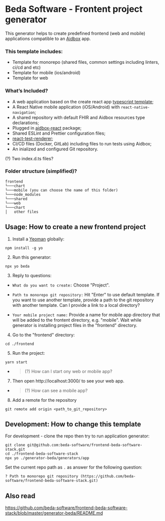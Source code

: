 # Beda Software - Frontent project generator

This generator helps to create predefined frontend (web and mobile) applications compatible to an [Aidbox](https://docs.aidbox.app/) app.


### This template includes:

- Template for monorepo (shared files, common settings including linters, ci/cd and etc)
- Template for mobile (ios/android)
- Template for web

### What’s Included?

- A web application based on the create react app [typescript template](https://create-react-app.dev/docs/getting-started#creating-a-typescript-app);
- A React Native mobile application (iOS/Android) with `react-native-navigation`;
- A shared repository with default FHIR and Aidbox resources type declarations;
- Plugged in [aidbox-react](https://github.com/beda-software/aidbox-react) package;
- Shared ESLint and Prettier configuration files;
- [react-test-renderer](https://www.npmjs.com/package/react-test-renderer);
- CI/CD files (Docker, GitLab) including files to run tests using Aidbox;
- An inialized and configured Git repository.

(?) Two index.d.ts files?

### Folder structure (simplified)?
```
frontend
└───chart
└───mobile (you can choose the name of this folder)
└───node_modules
└───shared
└───web
└───chart
│   other files
```

## Usage: How to create a new frontend project

1. Install a [Yeoman](https://www.npmjs.com/package/yo) globally:

```
npm install -g yo
```

2. Run this generator:

```
npx yo beda
```

3. Reply to questions:

* ```What do you want to create:``` Choose "Project".

* ```Path to monorepo git repository:``` Hit "Enter" to use default template. If you want to use another template, provide a path to the git repository with another template. Can I provide a link to a local directory?

* ```Your mobile project name:``` Provide a name for mobile app directory that will be added to the frontent directory, e.g. "mobile". Wait while generator is installing project files in the "frontend" directory.

4. Go to the "frontend" directory:
```
cd ./frontend
```

5. Run the project:
```
yarn start
```
- > (?) How can I start ony web or mobile app?

7. Then open http://localhost:3000/ to see your web app.

- > (?) How can see a mobile app?

8. Add a remote for the repository
```
git remote add origin <path_to_git_repository>
```


## Development: How to change this template

For development - clone the repo then try to run application generator:

```
git clone git@github.com:beda-software/frontend-beda-software-stack.git
cd ./frontend-beda-software-stack
npx yo ./generator-beda/generators/app
```

Set the current repo path as `.` as answer for the following question:

```
? Path to monorepo git repository (https://github.com/beda-software/frontend-beda-software-stack.git)
```

## Also read
https://github.com/beda-software/frontend-beda-software-stack/blob/master/generator-beda/README.md
